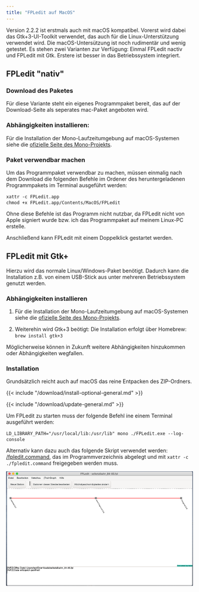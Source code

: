 ```yaml
---
title: "FPLedit auf MacOS"
---
```


Version 2.2.2 ist erstmals auch mit macOS kompatibel. Vorerst wird dabei das Gtk+3-UI-Toolkit verwendet, das auch für die Linux-Unterstützung verwendet wird. Die macOS-Untersützung ist noch rudimentär und wenig getestet. Es stehen zwei Varianten zur Verfügung: Einmal FPLedit nactiv und FPLedit mit Gtk. Erstere ist besser in das Betriebssystem integriert.

## FPLedit "nativ"

### Download des Paketes
Für diese Variante steht ein eigenes Programmpaket bereit, das auf der Download-Seite als seperates mac-Paket angeboten wird.

### Abhängigkeiten installieren:
Für die Installation der Mono-Laufzeitumgebung auf macOS-Systemen siehe die [ofizielle Seite des Mono-Projekts](http://www.mono-project.com/download/stable/#download-mac).

### Paket verwendbar machen
Um das Programmpaket verwendbar zu machen, müssen einmalig nach dem Download die folgenden Befehle im Ordener des heruntergeladenen Programmpakets im Terminal ausgeführt werden:

```
xattr -c FPLedit.app
chmod +x FPLedit.app/Contents/MacOS/FPLedit
```

Ohne diese Befehle ist das Programm nicht nutzbar, da FPLedit nicht von Apple signiert wurde bzw. ich das Programmpaket auf meinem Linux-PC erstelle.

Anschließend kann FPLedit mit einem Doppelklick gestartet werden.

## FPLedit mit Gtk+

Hierzu wird das normale Linux/Windows-Paket benötigt. Dadurch kann die Installation z.B. von einem USB-Stick aus unter mehreren Betriebssystem genutzt werden.

### Abhängigkeiten installieren
1. Für die Installation der Mono-Laufzeitumgebung auf macOS-Systemen siehe die [ofizielle Seite des Mono-Projekts](http://www.mono-project.com/download/stable/#download-mac).

2. Weiterehin wird Gtk+3 beötigt: Die Installation erfolgt über Homebrew: `brew install gtk+3`

Möglicherweise können in Zukunft weitere Abhängigkeiten hinzukommen oder Abhängigkeiten wegfallen.

### Installation

Grundsätzlich reicht auch auf macOS das reine Entpacken des ZIP-Ordners. 

{{< include "/download/install-optional-general.md" >}}

{{< include "/download/update-general.md" >}}


Um FPLedit zu starten muss der folgende Befehl ine einem Terminal ausgeführt werden:

```shell
LD_LIBRARY_PATH="/usr/local/lib:/usr/lib" mono ./FPLedit.exe --log-console
```

Alternativ kann dazu auch das folgende Skript verwendet werden: [/fpledit.command](/files/fpledit.command), das im Programmverzeichnis abgelegt und mit `xattr -c ./fpledit.command` freigegeben werden muss.

![FPLedit unter macOS 10.15 Catalina](fpledit-macos.png)
